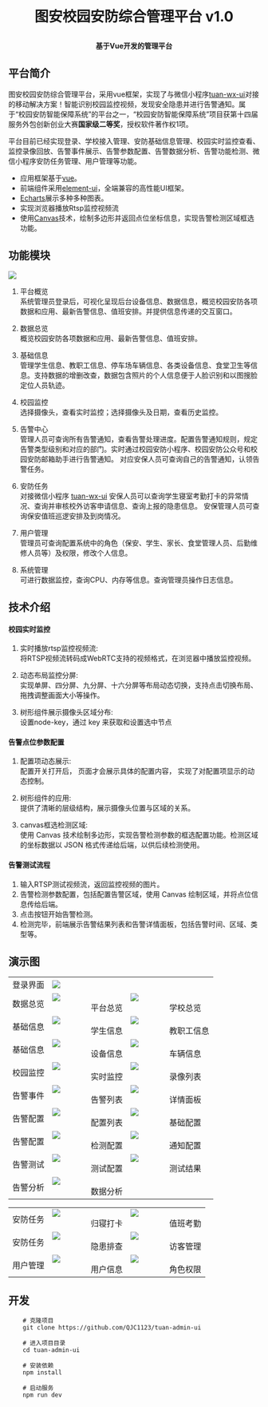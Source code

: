 
<h1 align="center" style="margin: 30px 0 30px; font-weight: bold;">图安校园安防综合管理平台 v1.0</h1>
<h4 align="center">基于Vue开发的管理平台</h4>




## 平台简介


图安校园安防综合管理平台，采用vue框架，实现了与微信小程序[tuan-wx-ui](https://github.com/QJC1123/tuan-wx-ui)对接的移动解决方案！智能识别校园监控视频，发现安全隐患并进行告警通知。属于“校园安防智能保障系统”的平台之一，“校园安防智能保障系统”项目获第十四届服务外包创新创业大赛**国家级二等奖**，授权软件著作权1项。

平台目前已经实现登录、学校接入管理、安防基础信息管理、校园实时监控查看、监控录像回放、告警事件展示、告警参数配置、告警数据分析、告警功能检测、微信小程序安防任务管理、用户管理等功能。



* 应用框架基于[vue](https://cn.vuejs.org/guide/introduction.html)。
* 前端组件采用[element-ui](https://www.uihtm.com/element/#/zh-CN)，全端兼容的高性能UI框架。
* [Echarts](https://echarts.apache.org/zh/index.html)展示多种多种图表。
* 实现浏览器播放Rtsp监控视频流
* 使用[Canvas](https://developer.mozilla.org/zh-CN/docs/Web/API/Canvas_API)技术，绘制多边形并返回点位坐标信息，实现告警检测区域框选功能。


## 功能模块

<img src="img/26.png"/>

1. 平台概览<br>
    系统管理员登录后，可视化呈现后台设备信息、数据信息，概览校园安防各项数据和应用、最新告警信息、值班安排。并提供信息传递的交互窗口。

2. 数据总览<br>
    概览校园安防各项数据和应用、最新告警信息、值班安排。

3. 基础信息<br>
    管理学生信息、教职工信息、停车场车辆信息、各类设备信息、食堂卫生等信息。支持数据的增删改查，数据包含照片的个人信息便于人脸识别和以图搜脸定位人员轨迹。

4. 校园监控<br>
    选择摄像头，查看实时监控；选择摄像头及日期，查看历史监控。

5. 告警中心<br>
    管理人员可查询所有告警通知，查看告警处理进度。配置告警通知规则，规定告警类型级别和对应的部门。实时通过校园安防小程序、校园安防公众号和校园安防邮箱助手进行告警通知。
    对应安保人员可查询自己的告警通知，认领告警任务。

6. 安防任务<br>
    对接微信小程序 [tuan-wx-ui](https://github.com/QJC1123/tuan-wx-ui)
    安保人员可以查询学生寝室考勤打卡的异常情况、查询并审核校外访客申请信息、查询上报的隐患信息。
    安保管理人员可查询保安值班巡逻安排及到岗情况。

7. 用户管理<br>
    管理员可查询配置系统中的角色（保安、学生、家长、食堂管理人员、后勤维修人员等）及权限，修改个人信息。

8. 系统管理<br>
    可进行数据监控，查询CPU、内存等信息。查询管理员操作日志信息。

## 技术介绍

#### 校园实时监控

1. 实时播放rtsp监控视频流:<br>
    将RTSP视频流转码成WebRTC支持的视频格式，在浏览器中播放监控视频。

2. 动态布局监控分屏:<br>
   实现单屏、四分屏、九分屏、十六分屏等布局动态切换，支持点击切换布局、拖拽调整画面大小等操作。

3. 树形组件展示摄像头区域分布:<br>
   设置node-key，通过 key 来获取和设置选中节点

#### 告警点位参数配置
1. 配置项动态展示:<br>
    配置开关打开后， 页面才会展示具体的配置内容， 实现了对配置项显示的动态控制。

2. 树形组件的应用:<br>
    提供了清晰的层级结构，展示摄像头位置与区域的关系。

3. canvas框选检测区域:<br>
    使用 Canvas 技术绘制多边形，实现告警检测参数的框选配置功能。检测区域的坐标数据以 JSON 格式传递给后端，以供后续检测使用。


#### 告警测试流程

1. 输入RTSP测试视频流，返回监控视频的图片。
2. 告警检测参数配置，包括配置告警区域，使用 Canvas 绘制区域，并将点位信息传给后端。
3. 点击按钮开始告警检测。
4. 检测完毕，前端展示告警结果列表和告警详情面板，包括告警时间、区域、类型等。



## 演示图


<table>
    <tr>
        <td>登录界面</td>
        <td>
            <img src="img/1.png"/>
        </td>
    <tr>
     <tr>
        <td>数据总览</td>
        <td>
            <img src="img/2.png"/>
            <div class="caption">&nbsp;&nbsp;&nbsp;&nbsp;&nbsp;&nbsp;&nbsp;&nbsp;&nbsp;&nbsp;&nbsp;&nbsp;&nbsp;&nbsp;&nbsp;&nbsp;&nbsp;&nbsp;平台总览</div>
        </td>
        <td>
            <img src="img/3.png"/>
            <div class="caption">&nbsp;&nbsp;&nbsp;&nbsp;&nbsp;&nbsp;&nbsp;&nbsp;&nbsp;&nbsp;&nbsp;&nbsp;&nbsp;&nbsp;&nbsp;&nbsp;&nbsp;&nbsp;学校总览</div>
        </td>
    </tr>
    <tr>
        <td>基础信息</td>
        <td>
            <img src="img/4.png"/>
            <div class="caption">&nbsp;&nbsp;&nbsp;&nbsp;&nbsp;&nbsp;&nbsp;&nbsp;&nbsp;&nbsp;&nbsp;&nbsp;&nbsp;&nbsp;&nbsp;&nbsp;&nbsp;&nbsp;学生信息</div>
        </td>
        <td>
            <img src="img/5.png"/>
            <div class="caption">&nbsp;&nbsp;&nbsp;&nbsp;&nbsp;&nbsp;&nbsp;&nbsp;&nbsp;&nbsp;&nbsp;&nbsp;&nbsp;&nbsp;&nbsp;&nbsp;&nbsp;&nbsp;教职工信息</div>
        </td>
    </tr>
     <tr>
        <td>基础信息</td>
        <td>
            <img src="img/6.png"/>
            <div class="caption">&nbsp;&nbsp;&nbsp;&nbsp;&nbsp;&nbsp;&nbsp;&nbsp;&nbsp;&nbsp;&nbsp;&nbsp;&nbsp;&nbsp;&nbsp;&nbsp;&nbsp;&nbsp;设备信息</div>
        </td>
        <td>
            <img src="img/7.png"/>
            <div class="caption">&nbsp;&nbsp;&nbsp;&nbsp;&nbsp;&nbsp;&nbsp;&nbsp;&nbsp;&nbsp;&nbsp;&nbsp;&nbsp;&nbsp;&nbsp;&nbsp;&nbsp;&nbsp;车辆信息</div>
        </td>
    </tr>
    <tr>
        <td>校园监控</td>
        <td>
            <img src="img/8.png"/>
            <div class="caption">&nbsp;&nbsp;&nbsp;&nbsp;&nbsp;&nbsp;&nbsp;&nbsp;&nbsp;&nbsp;&nbsp;&nbsp;&nbsp;&nbsp;&nbsp;&nbsp;&nbsp;&nbsp;实时监控</div>
        </td>
        <td>
            <img src="img/9.png"/>
            <div class="caption">&nbsp;&nbsp;&nbsp;&nbsp;&nbsp;&nbsp;&nbsp;&nbsp;&nbsp;&nbsp;&nbsp;&nbsp;&nbsp;&nbsp;&nbsp;&nbsp;&nbsp;&nbsp;录像列表</div>
        </td>
    </tr>
    <tr>
        <td>告警事件</td>
        <td>
            <img src="img/11.png"/>
            <div class="caption">&nbsp;&nbsp;&nbsp;&nbsp;&nbsp;&nbsp;&nbsp;&nbsp;&nbsp;&nbsp;&nbsp;&nbsp;&nbsp;&nbsp;&nbsp;&nbsp;&nbsp;&nbsp;告警列表</div>
        </td>
        <td>
            <img src="img/12.png"/>
            <div class="caption">&nbsp;&nbsp;&nbsp;&nbsp;&nbsp;&nbsp;&nbsp;&nbsp;&nbsp;&nbsp;&nbsp;&nbsp;&nbsp;&nbsp;&nbsp;&nbsp;&nbsp;&nbsp;详情面板</div>
        </td>
    </tr>
     <tr>
        <td>告警配置</td>
        <td>
            <img src="img/13.png"/>
            <div class="caption">&nbsp;&nbsp;&nbsp;&nbsp;&nbsp;&nbsp;&nbsp;&nbsp;&nbsp;&nbsp;&nbsp;&nbsp;&nbsp;&nbsp;&nbsp;&nbsp;&nbsp;&nbsp;配置列表</div>
        </td>
        <td>
            <img src="img/14.png"/>
            <div class="caption">&nbsp;&nbsp;&nbsp;&nbsp;&nbsp;&nbsp;&nbsp;&nbsp;&nbsp;&nbsp;&nbsp;&nbsp;&nbsp;&nbsp;&nbsp;&nbsp;&nbsp;&nbsp;基础配置</div>
        </td>
    </tr>
    <tr>
        <td>告警配置</td>
         <td>
            <img src="img/15.png"/>
            <div class="caption">&nbsp;&nbsp;&nbsp;&nbsp;&nbsp;&nbsp;&nbsp;&nbsp;&nbsp;&nbsp;&nbsp;&nbsp;&nbsp;&nbsp;&nbsp;&nbsp;&nbsp;&nbsp;检测配置</div>
        </td>
        <td>
            <img src="img/16.png"/>
            <div class="caption">&nbsp;&nbsp;&nbsp;&nbsp;&nbsp;&nbsp;&nbsp;&nbsp;&nbsp;&nbsp;&nbsp;&nbsp;&nbsp;&nbsp;&nbsp;&nbsp;&nbsp;&nbsp;通知配置</div>
        </td>
    </tr>
     <tr>
        <td>告警测试</td>
        <td>
            <img src="img/18.png"/>
            <div class="caption">&nbsp;&nbsp;&nbsp;&nbsp;&nbsp;&nbsp;&nbsp;&nbsp;&nbsp;&nbsp;&nbsp;&nbsp;&nbsp;&nbsp;&nbsp;&nbsp;&nbsp;&nbsp;测试配置</div>
        </td>
        <td>
            <img src="img/19.png"/>
            <div class="caption">&nbsp;&nbsp;&nbsp;&nbsp;&nbsp;&nbsp;&nbsp;&nbsp;&nbsp;&nbsp;&nbsp;&nbsp;&nbsp;&nbsp;&nbsp;&nbsp;&nbsp;&nbsp;测试结果</div>
        </td>
    </tr>
    <tr>
        <td>告警分析</td>
        <td>
            <img src="img/17.png"/>
            <div class="caption">&nbsp;&nbsp;&nbsp;&nbsp;&nbsp;&nbsp;&nbsp;&nbsp;&nbsp;&nbsp;&nbsp;&nbsp;&nbsp;&nbsp;&nbsp;&nbsp;&nbsp;&nbsp;数据分析</div>
        </td>
    </tr>
    
</table>



<table>
    <tr>
        <td>安防任务</td>
        <td>
            <img src="img/20.png"/>
            <div class="caption">&nbsp;&nbsp;&nbsp;&nbsp;&nbsp;&nbsp;&nbsp;&nbsp;&nbsp;&nbsp;&nbsp;&nbsp;&nbsp;&nbsp;&nbsp;&nbsp;&nbsp;&nbsp;归寝打卡</div>
        </td>
        <td>
            <img src="img/22.png"/>
            <div class="caption">&nbsp;&nbsp;&nbsp;&nbsp;&nbsp;&nbsp;&nbsp;&nbsp;&nbsp;&nbsp;&nbsp;&nbsp;&nbsp;&nbsp;&nbsp;&nbsp;&nbsp;&nbsp;值班考勤</div>
        </td>
    </tr>
    <tr>
        <td>安防任务</td>
        <td>
            <img src="img/21.png"/>
            <div class="caption">&nbsp;&nbsp;&nbsp;&nbsp;&nbsp;&nbsp;&nbsp;&nbsp;&nbsp;&nbsp;&nbsp;&nbsp;&nbsp;&nbsp;&nbsp;&nbsp;&nbsp;&nbsp;隐患排查</div>
        </td>
        <td>
            <img src="img/23.png"/>
            <div class="caption">&nbsp;&nbsp;&nbsp;&nbsp;&nbsp;&nbsp;&nbsp;&nbsp;&nbsp;&nbsp;&nbsp;&nbsp;&nbsp;&nbsp;&nbsp;&nbsp;&nbsp;&nbsp;访客管理</div>
        </td>
    </tr>
    <tr>
        <td>用户管理</td>
        <td>
            <img src="img/24.png"/>
            <div class="caption">&nbsp;&nbsp;&nbsp;&nbsp;&nbsp;&nbsp;&nbsp;&nbsp;&nbsp;&nbsp;&nbsp;&nbsp;&nbsp;&nbsp;&nbsp;&nbsp;&nbsp;&nbsp;用户信息</div>
        </td>
        <td>
            <img src="img/25.png"/>
            <div class="caption">&nbsp;&nbsp;&nbsp;&nbsp;&nbsp;&nbsp;&nbsp;&nbsp;&nbsp;&nbsp;&nbsp;&nbsp;&nbsp;&nbsp;&nbsp;&nbsp;&nbsp;&nbsp;角色权限</div>
        </td>
    </tr>
</table>


## 开发
        # 克隆项目
        git clone https://github.com/QJC1123/tuan-admin-ui

        # 进入项目目录
        cd tuan-admin-ui

        # 安装依赖
        npm install

        # 启动服务
        npm run dev



